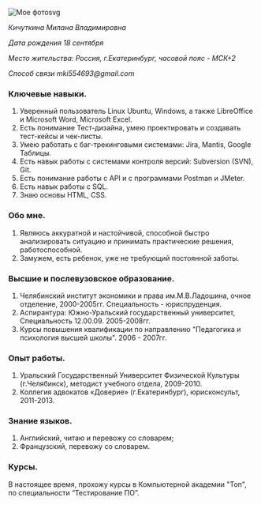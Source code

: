 ![Мое фото](https://sun9-70.userapi.com/impg/aVfxNKfrHGaJn7vvk-hlJKUv1kMNaSWDsRYEUQ/ufyxT4rPUns.jpg?size=768x1024&quality=95&sign=e89bea6bfd6ad1cc35ff9c12631de748&type=album)svg 

_Кичуткина Милана Владимировна_

_Дата рождения 18 сентября_

_Место жительства: Россия, г.Екатеринбург, часовой пояс - МСК+2_

_Способ связи mki554693@gmail.com_

### Ключевые навыки.

1. Уверенный пользователь Linux Ubuntu, Windows, а также LibreOffice и Microsoft Word, Microsoft Excel. 
2. Есть понимание Тест-дизайна, умею проектировать и создавать тест-кейсы и чек-листы. 
3. Умею работать с баг-трекинговыми системами: Jira, Mantis, Google Таблицы. 
4. Есть навык работы с системами контроля версий: Subversion (SVN), Git. 
5. Есть понимание работы с API и с программами Postman и JMeter. 
6. Есть навык работы с SQL.
7. Знаю основы HTML, CSS.

### Обо мне. 
1. Являюсь аккуратной и настойчивой, способной быстро анализировать ситуацию и принимать практические решения, работоспособной.
2. Замужем, есть ребенок, уже не требующий постоянной заботы.

### Высшие и послевузовское образование. 
1. Челябинский институт экономики и права им.М.В.Ладошина, очное отделение, 2000-2005гг. Специальность - юриспруденция.
2. Аспирантура: Южно-Уральский государственный университет, Специальность 12.00.09. 2005-2008гг.
3. Курсы повышения квалификации по направлению "Педагогика и психология высшей школы". 2006 - 2007гг.

### Опыт работы. 
1. Уральский Государственный Университет Физической Культуры (г.Челябинск), методист учебного отдела, 2009-2010.
2. Коллегия адвокатов «Доверие» (г.Екатеринбург), юрисконсульт, 2011-2013. 

### Знание языков. 
1. Английский, читаю и перевожу со словарем; 
2. Французский, перевожу со словарем. 

### Курсы.
В настоящее время, прохожу курсы в Компьютерной академии "Топ", по специальности “Тестирование ПО”.